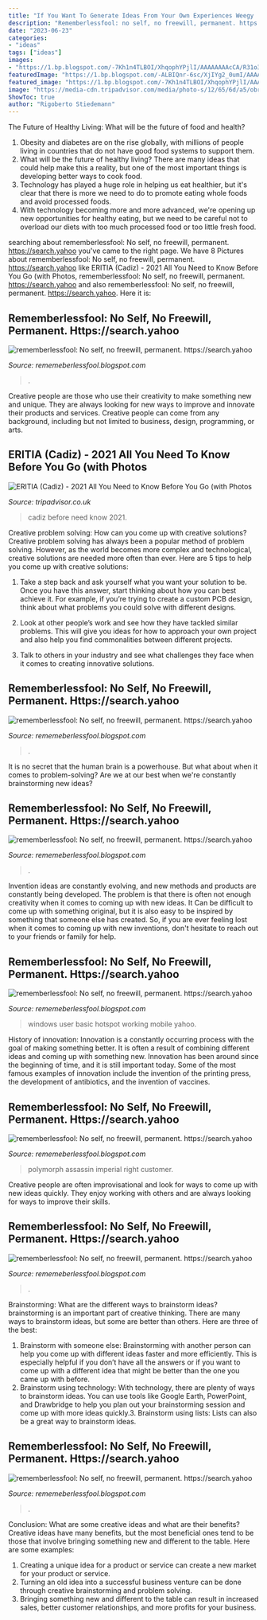 ```yaml
---
title: "If You Want To Generate Ideas From Your Own Experiences Weegy : Eritia (cadiz)"
description: "Rememberlessfool: no self, no freewill, permanent. https://search.yahoo"
date: "2023-06-23"
categories:
- "ideas"
tags: ["ideas"]
images:
- "https://1.bp.blogspot.com/-7Kh1n4TLBOI/XhqophYPjlI/AAAAAAAAcCA/R31o3Slmc0sT74rffxNWDuiGt-Wv11XXQCLcBGAsYHQ/s1600/Untitled181.png"
featuredImage: "https://1.bp.blogspot.com/-ALBIQnr-6sc/XjIYg2_0umI/AAAAAAAAcQM/P_qlCczd9RM9xolV0v81BTaFOqfTbfn1wCLcBGAsYHQ/s1600/Untitled260.png"
featured_image: "https://1.bp.blogspot.com/-7Kh1n4TLBOI/XhqophYPjlI/AAAAAAAAcCA/R31o3Slmc0sT74rffxNWDuiGt-Wv11XXQCLcBGAsYHQ/s1600/Untitled181.png"
image: "https://media-cdn.tripadvisor.com/media/photo-s/12/65/6d/a5/obra-de-pintura.jpg"
ShowToc: true
author: "Rigoberto Stiedemann"
---
```



The Future of Healthy Living: What will be the future of food and health?
1. Obesity and diabetes are on the rise globally, with millions of people living in countries that do not have good food systems to support them. 
2. What will be the future of healthy living? There are many ideas that could help make this a reality, but one of the most important things is developing better ways to cook food. 
3. Technology has played a huge role in helping us eat healthier, but it's clear that there is more we need to do to promote eating whole foods and avoid processed foods. 
4. With technology becoming more and more advanced, we're opening up new opportunities for healthy eating, but we need to be careful not to overload our diets with too much processed food or too little fresh food.

	

		
searching about rememberlessfool: No self, no freewill, permanent. https://search.yahoo you've came to the right page. We have 8 Pictures about rememberlessfool: No self, no freewill, permanent. https://search.yahoo like ERITIA (Cadiz) - 2021 All You Need to Know Before You Go (with Photos, rememberlessfool: No self, no freewill, permanent. https://search.yahoo and also rememberlessfool: No self, no freewill, permanent. https://search.yahoo. Here it is:
		
    
## Rememberlessfool: No Self, No Freewill, Permanent. Https://search.yahoo

<img loading=lazy src="https://1.bp.blogspot.com/-PFsnpVk_dL4/XkHvB3dar8I/AAAAAAAAclA/aPQLMYwuSbw5uON040Q9_DEqwhYK1e8CACLcBGAsYHQ/s1600/Untitled430.png" onerror="this.onerror=null;this.src='https://tse1.mm.bing.net/th?id=OIP.O7__VeO_Iysmd6yZRBpOqgHaEK&amp;pid=15.1';" alt="rememberlessfool: No self, no freewill, permanent. https://search.yahoo">

_Source: rememeberlessfool.blogspot.com_

>. 

	

Creative people are those who use their creativity to make something new and unique. They are always looking for new ways to improve and innovate their products and services. Creative people can come from any background, including but not limited to business, design, programming, or arts.

    
## ERITIA (Cadiz) - 2021 All You Need To Know Before You Go (with Photos

<img loading=lazy src="https://media-cdn.tripadvisor.com/media/photo-s/12/65/6d/a5/obra-de-pintura.jpg" onerror="this.onerror=null;this.src='https://tse4.mm.bing.net/th?id=OIP.qJfXrHRDiD5ctGSxANrCFAAAAA&amp;pid=15.1';" alt="ERITIA (Cadiz) - 2021 All You Need to Know Before You Go (with Photos">

_Source: tripadvisor.co.uk_

>cadiz before need know 2021. 

	

Creative problem solving: How can you come up with creative solutions?
Creative problem solving has always been a popular method of problem solving. However, as the world becomes more complex and technological, creative solutions are needed more often than ever. Here are 5 tips to help you come up with creative solutions:
1. Take a step back and ask yourself what you want your solution to be. Once you have this answer, start thinking about how you can best achieve it. For example, if you’re trying to create a custom PCB design, think about what problems you could solve with different designs.

2. Look at other people’s work and see how they have tackled similar problems. This will give you ideas for how to approach your own project and also help you find commonalities between different projects.

3. Talk to others in your industry and see what challenges they face when it comes to creating innovative solutions.

    
## Rememberlessfool: No Self, No Freewill, Permanent. Https://search.yahoo

<img loading=lazy src="https://1.bp.blogspot.com/-9lFhyXiirdQ/XhzrVji4BPI/AAAAAAAAcEU/c-Qnn1c5XG0elmHF3zQQQxR7-BWvACTIwCLcBGAsYHQ/s1600/Untitled196.png" onerror="this.onerror=null;this.src='https://tse1.mm.bing.net/th?id=OIP.zeHtWb29iydMnm3aGd_69AHaEK&amp;pid=15.1';" alt="rememberlessfool: No self, no freewill, permanent. https://search.yahoo">

_Source: rememeberlessfool.blogspot.com_

>. 

	

It is no secret that the human brain is a powerhouse. But what about when it comes to problem-solving? Are we at our best when we're constantly brainstorming new ideas?

    
## Rememberlessfool: No Self, No Freewill, Permanent. Https://search.yahoo

<img loading=lazy src="https://1.bp.blogspot.com/-Dj-OyP0iZ_I/XhzrTS3kbJI/AAAAAAAAcEM/eaOA039Rk5w9W7vbiFQVNaXwpYVBDgkrwCLcBGAsYHQ/s1600/Untitled194.png" onerror="this.onerror=null;this.src='https://tse4.mm.bing.net/th?id=OIP.1BjAPnwcRRE6SrGPIl5bDQHaEK&amp;pid=15.1';" alt="rememberlessfool: No self, no freewill, permanent. https://search.yahoo">

_Source: rememeberlessfool.blogspot.com_

>. 

	

Invention ideas are constantly evolving, and new methods and products are constantly being developed. The problem is that there is often not enough creativity when it comes to coming up with new ideas. It Can be difficult to come up with something original, but it is also easy to be inspired by something that someone else has created. So, if you are ever feeling lost when it comes to coming up with new inventions, don't hesitate to reach out to your friends or family for help.

    
## Rememberlessfool: No Self, No Freewill, Permanent. Https://search.yahoo

<img loading=lazy src="https://1.bp.blogspot.com/-7Kh1n4TLBOI/XhqophYPjlI/AAAAAAAAcCA/R31o3Slmc0sT74rffxNWDuiGt-Wv11XXQCLcBGAsYHQ/s1600/Untitled181.png" onerror="this.onerror=null;this.src='https://tse3.mm.bing.net/th?id=OIP.K1PktYzAiLVYMlYAqDq5SQHaEK&amp;pid=15.1';" alt="rememberlessfool: No self, no freewill, permanent. https://search.yahoo">

_Source: rememeberlessfool.blogspot.com_

>windows user basic hotspot working mobile yahoo. 

	

History of innovation:
Innovation is a constantly occurring process with the goal of making something better. It is often a result of combining different ideas and coming up with something new. Innovation has been around since the beginning of time, and it is still important today. Some of the most famous examples of innovation include the invention of the printing press, the development of antibiotics, and the invention of vaccines.

    
## Rememberlessfool: No Self, No Freewill, Permanent. Https://search.yahoo

<img loading=lazy src="https://archive.org/download/11favoritedog/POLYMORPH-ASSASSIN-002.jpg" onerror="this.onerror=null;this.src='https://tse3.mm.bing.net/th?id=OIP.BA0Lk_Y_gfcRwHkiRtHmSgHaHa&amp;pid=15.1';" alt="rememberlessfool: No self, no freewill, permanent. https://search.yahoo">

_Source: rememeberlessfool.blogspot.com_

>polymorph assassin imperial right customer. 

	

Creative people are often improvisational and look for ways to come up with new ideas quickly. They enjoy working with others and are always looking for ways to improve their skills.

    
## Rememberlessfool: No Self, No Freewill, Permanent. Https://search.yahoo

<img loading=lazy src="https://1.bp.blogspot.com/-ALBIQnr-6sc/XjIYg2_0umI/AAAAAAAAcQM/P_qlCczd9RM9xolV0v81BTaFOqfTbfn1wCLcBGAsYHQ/s1600/Untitled260.png" onerror="this.onerror=null;this.src='https://tse3.mm.bing.net/th?id=OIP.xO9oQos4CXqjtD1NmhWToAHaEK&amp;pid=15.1';" alt="rememberlessfool: No self, no freewill, permanent. https://search.yahoo">

_Source: rememeberlessfool.blogspot.com_

>. 

	

Brainstorming: What are the different ways to brainstorm ideas?
brainstorming is an important part of creative thinking. There are many ways to brainstorm ideas, but some are better than others. Here are three of the best:
1. Brainstorm with someone else: Brainstorming with another person can help you come up with different ideas faster and more efficiently. This is especially helpful if you don’t have all the answers or if you want to come up with a different idea that might be better than the one you came up with before.
2. Brainstorm using technology: With technology, there are plenty of ways to brainstorm ideas. You can use tools like Google Earth, PowerPoint, and Drawbridge to help you plan out your brainstorming session and come up with more ideas quickly.3. Brainstorm using lists: Lists can also be a great way to brainstorm ideas.

    
## Rememberlessfool: No Self, No Freewill, Permanent. Https://search.yahoo

<img loading=lazy src="https://1.bp.blogspot.com/-CyaricRHEkw/XgvbtisTh_I/AAAAAAAAb2I/ZY_ewffLqYc-z7PxA_6197drchPKe0abQCLcBGAsYHQ/s1600/Untitled114.png" onerror="this.onerror=null;this.src='https://tse4.mm.bing.net/th?id=OIP.jHh1chWUF4j1cPWiMK4MUAHaEK&amp;pid=15.1';" alt="rememberlessfool: No self, no freewill, permanent. https://search.yahoo">

_Source: rememeberlessfool.blogspot.com_

>. 

	

Conclusion: What are some creative ideas and what are their benefits?
Creative ideas have many benefits, but the most beneficial ones tend to be those that involve bringing something new and different to the table. Here are some examples:
1. Creating a unique idea for a product or service can create a new market for your product or service.
2. Turning an old idea into a successful business venture can be done through creative brainstorming and problem solving.
3. Bringing something new and different to the table can result in increased sales, better customer relationships, and more profits for your business.

